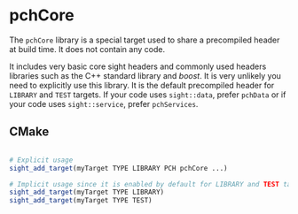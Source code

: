 # pchCore

The `pchCore` library is a special target used to share a precompiled header at build time. It does not contain any code.

It includes very basic core sight headers and commonly used headers libraries such as the C++ standard library and *boost*. It is very unlikely you need to explicitly use this library. It is the default precompiled header for `LIBRARY` and `TEST` targets. If your code uses `sight::data`, prefer `pchData` or if your code uses `sight::service`, prefer `pchServices`.

## CMake

```cmake

# Explicit usage
sight_add_target(myTarget TYPE LIBRARY PCH pchCore ...)

# Implicit usage since it is enabled by default for LIBRARY and TEST targets
sight_add_target(myTarget TYPE LIBRARY) 
sight_add_target(myTarget TYPE TEST)
```
